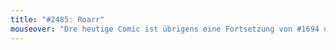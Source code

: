 ```yaml
---
title: "#2485: Roarr"
mouseover: "Dre heutige Comic ist übrigens eine Fortsetzung von #1694 und 1695."
---
```



